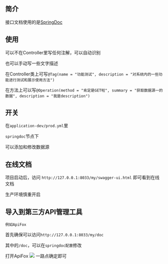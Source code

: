 ## 简介

接口文档使用的是[SpringDoc](https://springdoc.org/v2)

## 使用

可以不在Controller里写任何注解，可以自动识别

也可以手动写一些文字描述

在Controller类上可写`@Tag(name = "功能测试", description = "对系统内的一些功能进行测试和展示使用方法")`

在方法上可以写`@Operation(method = "肯定是GET啦", summary = "获取数据源一的数据", description = "我是description")`

## 开关

在`application-dev/prod.yml`里

`springdoc`节点下

可以添加和修改数据源

## 在线文档

项目启动后，访问 `http://127.0.0.1:8033/my/swagger-ui.html` 即可看到在线文档

生产环境慎重开启

## 导入到第三方API管理工具

`例如ApiFox`

首先确保可以访问`http://127.0.0.1:8033/my/doc`

其中的`/doc`，可以在`springdoc配置`修改

打开ApiFox
![](https://img.cdn.apipost.cn/client/user/0/avatar/748dd95d0520f728a75156a010ed837863e301a38566a.png)
一路点确定即可